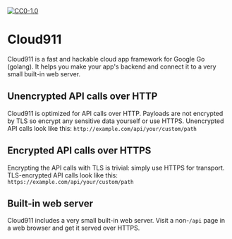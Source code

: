 [![CC0-1.0](https://img.shields.io/badge/license-CC0--1.0-efbfff.svg)](https://raw.githubusercontent.com/amy911/cloud911/master/LICENSE.txt)

# Cloud911

Cloud911 is a fast and hackable cloud app framework for Google Go (golang).  It helps you make your app's backend and connect it to a very small built-in web server.

## Unencrypted API calls over HTTP
Cloud911 is optimized for API calls over HTTP.  Payloads are not encrypted by TLS so encrypt any sensitive data yourself or use HTTPS.  Unencrypted API calls look like this: `http://example.com/api/your/custom/path`

## Encrypted API calls over HTTPS
Encrypting the API calls with TLS is trivial: simply use HTTPS for transport.  TLS-encrypted API calls look like this: `https://example.com/api/your/custom/path`

## Built-in web server
Cloud911 includes a very small built-in web server.  Visit a non-`/api` page in a web browser and get it served over HTTPS.
